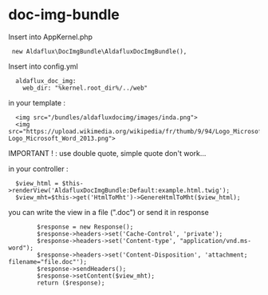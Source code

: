 # doc-img-bundle

Insert into AppKernel.php
~~~~
 new Aldaflux\DocImgBundle\AldafluxDocImgBundle(),
~~~~

Insert into config.yml
~~~~
  aldaflux_doc_img:
    web_dir: "%kernel.root_dir%/../web"
~~~~

in your template : 
~~~~
  <img src="/bundles/aldafluxdocimg/images/inda.png">
  <img src="https://upload.wikimedia.org/wikipedia/fr/thumb/9/94/Logo_Microsoft_Word_2013.png/220px-Logo_Microsoft_Word_2013.png">
~~~~
IMPORTANT ! : use double quote, simple quote don't work...


 
in your controller : 
~~~~
  $view_html = $this->renderView('AldafluxDocImgBundle:Default:example.html.twig');
  $view_mht=$this->get('HtmlToMht')->GenereHtmlToMht($view_html);
~~~~  
you can write the view in a file (".doc") or send it in response
~~~~
        $response = new Response();
        $response->headers->set('Cache-Control', 'private');
        $response->headers->set('Content-type', "application/vnd.ms-word");
        $response->headers->set('Content-Disposition', 'attachment; filename="file.doc"');
        $response->sendHeaders();
        $response->setContent($view_mht);
        return ($response);

~~~~

